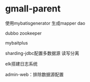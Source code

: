 # gmall-parent

使用mybatisgenerator 生成mapper  dao



dubbo zookeeper  

mybaitplus

sharding-jdbc配置多数据源 读写分离

elk搭建日志系统

admin-web：排除数据源配置 